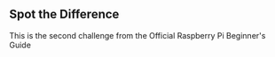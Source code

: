 ## Spot the Difference

This is the second challenge from the Official Raspberry Pi Beginner's Guide
